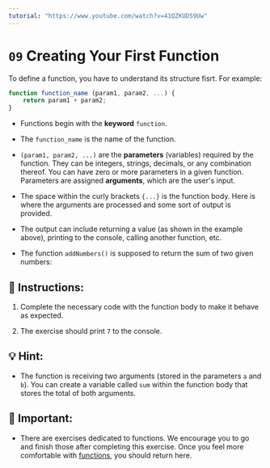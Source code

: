 ```yaml
---
tutorial: "https://www.youtube.com/watch?v=41QZKUDS9Uw"
---
```


# `09` Creating Your First Function

To define a function, you have to understand its structure fisrt. For example:

```js
function function_name (param1, param2, ...) {
    return param1 + param2;
}
```

+ Functions begin with the **keyword** `function`.

+ The `function_name` is the name of the function.

+ `(param1, param2, ...)` are the **parameters** (variables) required by the function.  They can be integers, strings, decimals, or any combination thereof.  You can have zero or more parameters in a given function.  Parameters are assigned **arguments**, which are the user's input.

+ The space within the curly brackets `{...}` is the function body.  Here is where the arguments are processed and some sort of output is provided. 

+ The output can include returning a value (as shown in the example above), printing to the console, calling another function, etc.

+ The function `addNumbers()` is supposed to return the sum of two given numbers:

## 📝 Instructions:

1. Complete the necessary code with the function body to make it behave as expected.

2. The exercise should print `7` to the console.

## 💡 Hint:

- The function is receiving two arguments (stored in the parameters `a` and `b`). You can create a variable called `sum` within the function body that stores the total of both arguments.

## 🔎 Important:

+ There are exercises dedicated to functions. We encourage you to go and finish those after completing this exercise. Once you feel more comfortable with [functions](https://github.com/4GeeksAcademy/javascript-functions-exercises-tutorial), you should return here.
